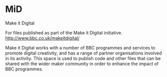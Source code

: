# MiD
Make it Digital

For files published as part of the Make it Digital initiative.  
http://www.bbc.co.uk/makeitdigital/

Make it Digital works with a number of BBC programmes and services to promote digital creativity, and has a range of partner organisations involved in its activity.  This space is used to publish code and other files that can be shared with the wider maker community in order to enhance the impact of BBC programmes.
